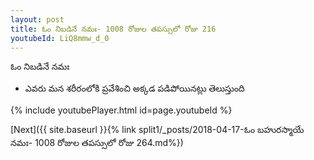 ```yaml
---
layout: post
title: ఓం నిబడినే నమః- 1008 రోజుల తపస్సులో రోజు 216
youtubeId: LiQ8mmw_d_0
---
```

 
 
 ఓం నిబడినే నమః  
 
 -  ఎవరు మన శరీరంలోకి ప్రవేశించి అక్కడ పడిపోయినట్లు తెలుస్తుంది 
 
  
 
  
 
 
 
 
 
 


{% include youtubePlayer.html id=page.youtubeId %}
 
[Next]({{ site.baseurl }}{% link  split1/_posts/2018-04-17-ఓం బహురస్మాయే నమః- 1008 రోజుల తపస్సులో రోజు  264.md%})
 
